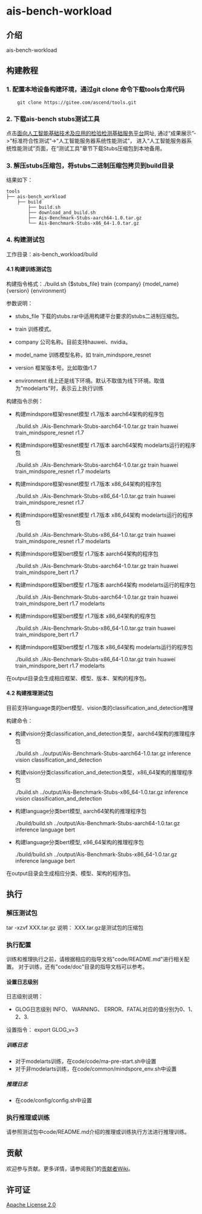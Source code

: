 # ais-bench-workload


## 介绍

ais-bench-workload

## 构建教程
### 1. 配置本地设备构建环境，通过git clone 命令下载tools仓库代码
```
    git clone https://gitee.com/ascend/tools.git
```

### 2. 下载ais-bench stubs测试工具

点击[面向人工智能基础技术及应用的检验检测基础服务平台](http://www.aipubservice.com/#/show/compliance/detail/127)网址, 通过“成果展示”->“标准符合性测试”->“人工智能服务器系统性能测试”， 进入“人工智能服务器系统性能测试”页面，在“测试工具”章节下载Stubs压缩包到本地备用。

### 3. 解压stubs压缩包，将stubs二进制压缩包拷贝到build目录

结果如下：
```
tools
├── ais-bench_workload
    ├── build
        ├── build.sh
        ├── download_and_build.sh
        ├── Ais-Benchmark-Stubs-aarch64-1.0.tar.gz
        └── Ais-Benchmark-Stubs-x86_64-1.0.tar.gz
```

### 4. 构建测试包
工作目录：ais-bench_workload/build

#### 4.1 构建训练测试包
构建指令格式：./build.sh  {$stubs_file} train {company} {model_name} {version} {environment}

参数说明：
+ stubs_file 下载的stubs.rar中适用构建平台要求的stubs二进制压缩包。
+ train  训练模式。

+ company 公司名称。目前支持hauwei、nvidia。
+ model_name 训练模型名称，如 train_mindspore_resnet
+ version  框架版本号。比如取值r1.7
+ environment 线上还是线下环境。默认不取值为线下环境。取值为"modelarts"时，表示云上执行训练


构建指令示例：

+ 构建mindspore框架resnet模型 r1.7版本 aarch64架构的程序包

  ./build.sh  ./Ais-Benchmark-Stubs-aarch64-1.0.tar.gz train huawei train_mindspore_resnet r1.7
+ 构建mindspore框架resnet模型 r1.7版本 aarch64架构 modelarts运行的程序包

  ./build.sh  ./Ais-Benchmark-Stubs-aarch64-1.0.tar.gz train huawei train_mindspore_resnet r1.7 modelarts
+ 构建mindspore框架resnet模型 r1.7版本 x86_64架构的程序包

  ./build.sh  ./Ais-Benchmark-Stubs-x86_64-1.0.tar.gz train huawei train_mindspore_resnet r1.7
+ 构建mindspore框架resnet模型 r1.7版本  x86_64架构 modelarts运行的程序包

  ./build.sh  ./Ais-Benchmark-Stubs-x86_64-1.0.tar.gz train huawei train_mindspore_resnet r1.7 modelarts
+ 构建mindspore框架bert模型 r1.7版本 aarch64架构的程序包

  ./build.sh  ./Ais-Benchmark-Stubs-aarch64-1.0.tar.gz train huawei train_mindspore_bert r1.7
+ 构建mindspore框架bert模型 r1.7版本 aarch64架构 modelarts运行的程序包

  ./build.sh  ./Ais-Benchmark-Stubs-aarch64-1.0.tar.gz train huawei train_mindspore_bert r1.7 modelarts
+ 构建mindspore框架bert模型 r1.7版本 x86_64架构的程序包

  ./build.sh  ./Ais-Benchmark-Stubs-x86_64-1.0.tar.gz train huawei train_mindspore_bert r1.7
+ 构建mindspore框架bert模型 r1.7版本  x86_64架构 modelarts运行的程序包

  ./build.sh  ./Ais-Benchmark-Stubs-x86_64-1.0.tar.gz train huawei train_mindspore_bert r1.7 modelarts

在output目录会生成相应框架、模型、版本、架构的程序包。

#### 4.2 构建推理测试包

目前支持language类的bert模型、vision类的classification_and_detection推理

构建命令：
+ 构建vision分类classification_and_detection类型，aarch64架构的推理程序包

  ./build.sh ../output/Ais-Benchmark-Stubs-aarch64-1.0.tar.gz inference vision classification_and_detection
+ 构建vision分类classification_and_detection类型，x86_64架构的推理程序包

  ./build.sh ../output/Ais-Benchmark-Stubs-x86_64-1.0.tar.gz inference vision classification_and_detection
+ 构建language分类bert模型, aarch64架构的推理程序包

  ./build/build.sh ../output/Ais-Benchmark-Stubs-aarch64-1.0.tar.gz inference language bert
+ 构建language分类bert模型, x86_64架构的推理程序包

  ./build/build.sh ../output/Ais-Benchmark-Stubs-x86_64-1.0.tar.gz inference language bert


在output目录会生成相应分类、模型、架构的程序包。


## 执行
### 解压测试包
tar -xzvf XXX.tar.gz
说明： XXX.tar.gz是测试包的压缩包
### 执行配置
训练和推理执行之前，请根据相应的指导文档"code/README.md"进行相关配置。
对于训练，还有"code/doc"目录的指导文档可以参考。

#### 设置日志级别

日志级别说明：
+ GLOG日志级别 INFO、 WARNING、 ERROR、FATAL对应的值分别为0、1、2、3.

设置指令： export GLOG_v=3
#####  训练日志

+ 对于modelarts训练，在code/code/ma-pre-start.sh中设置
+ 对于非modelarts训练，在code/common/mindspore_env.sh中设置

##### 推理日志
+ 在code/config/config.sh中设置

### 执行推理或训练
请参照测试包中code/README.md介绍的推理或训练执行方法进行推理训练。
## 贡献

欢迎参与贡献。更多详情，请参阅我们的[贡献者Wiki](../CONTRIBUTING.md)。

## 许可证
[Apache License 2.0](LICENSE)

